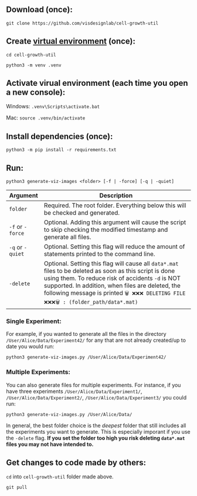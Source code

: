 ## Download (once):

`git clone https://github.com/visdesignlab/cell-growth-util`


## Create [virtual environment](https://docs.python.org/3/tutorial/venv.html) (once):

`cd cell-growth-util`

`python3 -m venv .venv`

## Activate virual environment (each time you open a new console):

Windows: `.venv\Scripts\activate.bat`

Mac: `source .venv/bin/activate`

## Install dependencies (once):

`python3 -m pip install -r requirements.txt`

## Run:

`python3 generate-viz-images <folder> [-f | -force] [-q | -quiet]`

| Argument        | Description           |
|---|---|
| `folder` | Required. The root folder. Everything below this will be checked and generated. |
| `-f` or `-force`      | Optional. Adding this argument will cause the script to skip checking the modified timestamp and generate all files.      | 
| `-q` or `-quiet` | Optional. Setting this flag will reduce the amount of statements printed to the command line.      |
| `-delete` | Optional. Setting this flag will cause all `data*.mat` files to be deleted as soon as this script is done using them. To reduce risk of accidents `-d` is NOT supported. In addition, when files are deleted, the following message is printed `🗑 ❌❌❌ DELETING FILE ❌❌❌🗑 : (folder_path/data*.mat)`      |

### Single Experiment:

For example, if you wanted to generate all the files in the directory `/User/Alice/Data/Experiment42/` for any that are not already created/up to date you would run:

`python3 generate-viz-images.py /User/Alice/Data/Experiment42/`

### Multiple Experiments:

You can also generate files for multiple experiments. For instance, if you have three experiments `/User/Alice/Data/Experiment1/`, `/User/Alice/Data/Experiment2/`, `/User/Alice/Data/Experiment3/` you could run:

`python3 generate-viz-images.py /User/Alice/Data/`

In general, the best folder choice is the _deepest_ folder that still includes all the experiments you want to generate. This is especially imporant if you use the `-delete` flag. **If you set the folder too high you risk deleting `data*.mat` files you may not have intended to.**

## Get changes to code made by others:

`cd` into `cell-growth-util` folder made above.

`git pull`
